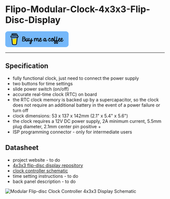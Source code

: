 # Flipo-Modular-Clock-4x3x3-Flip-Disc-Display
<a href="https://www.buymeacoffee.com/marcinsaj"><img src="https://github.com/marcinsaj/marcinsaj/blob/main/Buy-me-a-coffee.png" /></a>

---
## Specification
- fully functional clock, just need to connect the power supply
- two buttons for time settings
- slide power switch (on/off)
- accurate real-time clock (RTC) on board
- the RTC clock memory is backed up by a supercapacitor, so the clock does not require an additional battery in the event of a power failure or turn off
- clock dimensions: 53 x 137 x 142mm (2.1" x 5.4" x 5.6")
- the clock requires a 12V DC power supply, 2A minimum current, 5.5mm plug diameter, 2.1mm center pin positive +
- ISP programming connector - only for intermediate users

## Datasheet
  - project website - to do
  - [4x3x3 flip-disc display repository](https://github.com/marcinsaj/Flipo-4x3x3-Flip-Disc-Display)
  - [clock controller schematic](https://github.com/marcinsaj/Flipo-Modular-Clock-4x3x3-Flip-Disc-Display/raw/main/datasheet/Modular-Flip-disc-Clock-Controller-4x3x3-Display-Schematic.pdf)
  - time setting instructions - to do
  - back panel description - to do

![Modular Flip-disc Clock Controller 4x3x3 Display Schematic](https://github.com/marcinsaj/Flipo-Modular-Clock-4x3x3-Flip-Disc-Display/blob/main/datasheet/Modular-Flip-disc-Clock-Controller-4x3x3-Display-Schematic.png)
